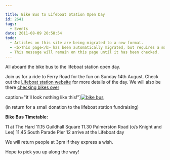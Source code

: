 ```yaml
---

title: Bike Bus to Lifeboat Station Open Day
id: 2641
tags:
  - Events
date: 2011-08-09 20:58:54
todo:
  - Articles on this site are being migrated to a new format.
  - <b>This page</b> has been automatically migrated, but requires a manual check-&amp;-tune to ensure the format and links all work as expected.
  - This message will remain on this page until it has been checked.
---
```


All aboard the bike bus to the lifeboat station open day.

Join us for a ride to Ferry Road for the fun on Sunday 14th August. Check out the [Lifeboat station website](http://www.portsmouthlifeboat.co.uk/ "lifeboat station") for more details of the day. We will also be there [checking bikes over](http://www.pompeybug.co.uk/community/community-cycle-centre/ "CCC")

 caption="it&#39;ll look nothing like this!"][![bike bus](http://www.pompeybug.co.uk/wp-content/uploads/2011/08/bike-b-us1-150x150.jpg)](http://www.pompeybug.co.uk/2011/08/bike-bus-to-lifeboat-station-open-day/bike-b-us-2/)</figure>

(in return for a small donation to the lifeboat station fundraising)

**Bike Bus Timetable:**

11 at The Hard
11.15 Guildhall Square
11.30 Palmerston Road (o/s Knight and Lee)
11.45 South Parade Pier
12 arrive at the Lifeboat day

We will return people at 3pm if they express a wish.

Hope to pick you up along the way!